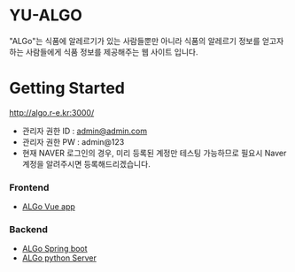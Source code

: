 # YU-ALGO
"ALGo"는 식품에 알레르기가 있는 사람들뿐만 아니라 식품의 알레르기 정보를 얻고자 하는 사람들에게 식품 정보를 제공해주는 웹 사이트 입니다.

# Getting Started
http://algo.r-e.kr:3000/
+ 관리자 권한 ID : admin@admin.com
+ 관리자 권한 PW : admin@123
+ 현재 NAVER 로그인의 경우, 미리 등록된 계정만 테스팅 가능하므로 필요시 Naver 계정을 알려주시면 등록해드리겠습니다.

### Frontend
+ [ALGo Vue app](https://github.com/YU-ALGO/algo-fe)

### Backend
+ [ALGo Spring boot](https://github.com/YU-ALGO/algo-be)
+ [ALGo python Server](https://github.com/YU-ALGO/algo-ai)
